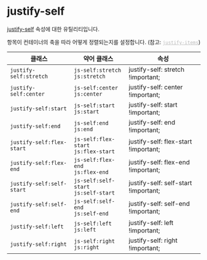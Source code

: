 # justify-self

[justify-self](https://developer.mozilla.org/en-US/docs/Web/CSS/justify-self) 속성에 대한 유틸리티입니다.

항목이 컨테이너의 축을 따라 어떻게 정렬되는지를 설정합니다. <span class="c:weak">(참고: [<code style="color:#bbb;text-decoration:underline;text-decoration-color:#bbb">justify-items</code>](./justify-items.md))</span>

<table>
  <thead>
    <tr>
      <th scope="col">클래스</th>
      <th scope="col">약어 클래스</th>
      <th scope="col">속성</th>
    </tr>
  </thead>
  <tbody>
  <!-- justify-self: stretch -->
<tr>
  <td><code>justify-self:stretch</code></td>
  <td><code>js-self:stretch</code><br><code>js:stretch</code></td>
  <td><span class="code">justify-self: stretch !important;</span></td>
</tr>

<!-- justify-self: center -->
<tr>
  <td><code>justify-self:center</code></td>
  <td><code>js-self:center</code><br><code>js:center</code></td>
  <td><span class="code">justify-self: center !important;</span></td>
</tr>

<!-- justify-self: start -->
<tr>
  <td><code>justify-self:start</code></td>
  <td><code>js-self:start</code><br><code>js:start</code></td>
  <td><span class="code">justify-self: start !important;</span></td>
</tr>

<!-- justify-self: end -->
<tr>
  <td><code>justify-self:end</code></td>
  <td><code>js-self:end</code><br><code>js:end</code></td>
  <td><span class="code">justify-self: end !important;</span></td>
</tr>

<!-- justify-self: flex-start -->
<tr>
  <td><code>justify-self:flex-start</code></td>
  <td><code>js-self:flex-start</code><br><code>js:flex-start</code></td>
  <td><span class="code">justify-self: flex-start !important;</span></td>
</tr>

<!-- justify-self: flex-end -->
<tr>
  <td><code>justify-self:flex-end</code></td>
  <td><code>js-self:flex-end</code><br><code>js:flex-end</code></td>
  <td><span class="code">justify-self: flex-end !important;</span></td>
</tr>

<!-- justify-self: self-start -->
<tr>
  <td><code>justify-self:self-start</code></td>
  <td><code>js-self:self-start</code><br><code>js:self-start</code></td>
  <td><span class="code">justify-self: self-start !important;</span></td>
</tr>

<!-- justify-self: self-end -->
<tr>
  <td><code>justify-self:self-end</code></td>
  <td><code>js-self:self-end</code><br><code>js:self-end</code></td>
  <td><span class="code">justify-self: self-end !important;</span></td>
</tr>

<!-- justify-self: left -->
<tr>
  <td><code>justify-self:left</code></td>
  <td><code>js-self:left</code><br><code>js:left</code></td>
  <td><span class="code">justify-self: left !important;</span></td>
</tr>

<!-- justify-self: right -->
<tr>
  <td><code>justify-self:right</code></td>
  <td><code>js-self:right</code><br><code>js:right</code></td>
  <td><span class="code">justify-self: right !important;</span></td>
</tr>

  </tbody>

</table>
